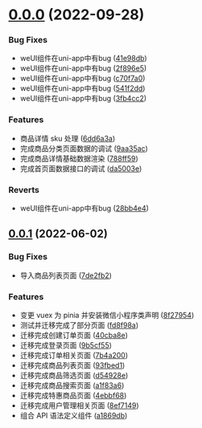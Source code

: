 # [0.0.0](https://github.com/lotjol/erabbit-uni-app-typescript/compare/v0.0.1...v0.0.0) (2022-09-28)


### Bug Fixes

* weUI组件在uni-app中有bug ([41e98db](https://github.com/lotjol/erabbit-uni-app-typescript/commit/41e98db960d3f97a5f531f749ec52ff2b8087150))
* weUI组件在uni-app中有bug ([2f896e5](https://github.com/lotjol/erabbit-uni-app-typescript/commit/2f896e55604f8368c47c4b7960b9eec61947c03c))
* weUI组件在uni-app中有bug ([c70f7a0](https://github.com/lotjol/erabbit-uni-app-typescript/commit/c70f7a041b8f85b6cd4f11080e98e72bc7ec0c6d))
* weUI组件在uni-app中有bug ([541f2dd](https://github.com/lotjol/erabbit-uni-app-typescript/commit/541f2dd1dff92018bfc669094fe06dcc5b8c3c6d))
* weUI组件在uni-app中有bug ([3fb4cc2](https://github.com/lotjol/erabbit-uni-app-typescript/commit/3fb4cc27143335aa9169100c907fa07d5ab633c1))


### Features

* 商品详情 sku 处理 ([6dd6a3a](https://github.com/lotjol/erabbit-uni-app-typescript/commit/6dd6a3adc33e95eaa2153c18e92bbb06005f0f5f))
* 完成商品分类页面数据的调试 ([9aa35ac](https://github.com/lotjol/erabbit-uni-app-typescript/commit/9aa35ac94fc27ad422b3a2ad5f98f888220ac66a))
* 完成商品详情基础数据渲染 ([788ff59](https://github.com/lotjol/erabbit-uni-app-typescript/commit/788ff59fdd8cf79f99abed44db2bea90713d3dea))
* 完成首页面数据接口的调试 ([da5003e](https://github.com/lotjol/erabbit-uni-app-typescript/commit/da5003eed011de6fe14ea0d5af469b56f2f5a4d2))


### Reverts

* weUI组件在uni-app中有bug ([28bb4e4](https://github.com/lotjol/erabbit-uni-app-typescript/commit/28bb4e4a6bfac7f4fa48dcf7d71e19f19bf2b514))



## [0.0.1](https://github.com/lotjol/erabbit-uni-app-typescript/compare/fd8f98a072feb1ae65e1b00bd1c4f637ce82f614...v0.0.1) (2022-06-02)


### Bug Fixes

* 导入商品列表页面 ([7de2fb2](https://github.com/lotjol/erabbit-uni-app-typescript/commit/7de2fb258c6d24e1ee52879a493cf4825cf715cf))


### Features

* 变更 vuex 为 pinia 并安装微信小程序类声明 ([8f27954](https://github.com/lotjol/erabbit-uni-app-typescript/commit/8f2795444cd77729865fa09ce37bc1e7b23927c1))
* 测试并迁移完成了部分页面 ([fd8f98a](https://github.com/lotjol/erabbit-uni-app-typescript/commit/fd8f98a072feb1ae65e1b00bd1c4f637ce82f614))
* 迁移完成创建订单页面 ([40cba8e](https://github.com/lotjol/erabbit-uni-app-typescript/commit/40cba8e297e8a3faaa90ef8258d73e79059a199c))
* 迁移完成登录页面 ([9b5cf55](https://github.com/lotjol/erabbit-uni-app-typescript/commit/9b5cf55f0d794956f8bb34be39e87509af8a132f))
* 迁移完成订单相关页面 ([7b4a200](https://github.com/lotjol/erabbit-uni-app-typescript/commit/7b4a200c20b3b1148a46f149c6df67e1a4bdcaac))
* 迁移完成商品列表页面 ([93fbed1](https://github.com/lotjol/erabbit-uni-app-typescript/commit/93fbed1c578019dc882228f32b425934cb8fe608))
* 迁移完成商品筛选页面 ([d54928e](https://github.com/lotjol/erabbit-uni-app-typescript/commit/d54928e541d0ee7360495d773130309a975b4f8f))
* 迁移完成商品搜索页面 ([a1f83a6](https://github.com/lotjol/erabbit-uni-app-typescript/commit/a1f83a655b90057955073e7cc4fafbda5f5be7e4))
* 迁移完成特惠商品页面 ([4ebbf68](https://github.com/lotjol/erabbit-uni-app-typescript/commit/4ebbf68464b2114a9c0c5b0e4c0c0d602c444c41))
* 迁移完成用户管理相关页面 ([8ef7149](https://github.com/lotjol/erabbit-uni-app-typescript/commit/8ef7149312ceedb59cfe2634f2423e0daf5c8464))
* 组合 API 语法定义组件 ([a1869db](https://github.com/lotjol/erabbit-uni-app-typescript/commit/a1869db82f256cd277afef0b5ac2e6d6bff04d93))



